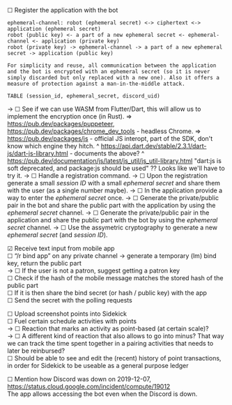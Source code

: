 ☐ Register the application with the bot

    ephemeral-channel: robot (ephemeral secret) <-> ciphertext <-> application (ephemeral secret)
    robot (public key) <- a part of a new ephemeral secret <- ephemeral-channel <- application (private key)
    robot (private key) -> ephemeral-channel -> a part of a new ephemeral secret -> application (public key)

    For simplicity and reuse, all communication between the application and the bot is encrypted with an ephemeral secret (so it is never simply discarded but only replaced with a new one). Also it offers a measure of protection against a man-in-the-middle attack.

    TABLE (session_id, ephemeral_secret, discord_uid)

  → ☐ See if we can use WASM from Flutter/Dart, this will allow us to implement the encryption once (in Rust).
    ⇒ https://pub.dev/packages/puppeteer, https://pub.dev/packages/chrome_dev_tools - headless Chrome.
    ⇒ https://pub.dev/packages/js - official JS interopt, part of the SDK, don't know which engine they hitch.
      ^ https://api.dart.dev/stable/2.3.1/dart-js/dart-js-library.html - documents the above?
      ^ https://pub.dev/documentation/js/latest/js_util/js_util-library.html
        "dart:js is soft deprecated, and package:js should be used" ??
      Looks like we'll have to try it.
  → ☐ Handle a registration command.
  → ☐ Upon the registration generate a small *session ID* with a small *ephemeral secret* and share them with the user (as a single number maybe).
  → ☐ In the application provide a way to enter the *ephemeral secret* once.
  → ☐ Generate the private/public pair in the bot and share the public part with the application by using the *ephemeral secret* channel.
  → ☐ Generate the private/public pair in the application and share the public part with the bot by using the *ephemeral secret* channel.
  → ☐ Use the assymetric cryptography to generate a new *ephemeral secret* (and *session ID*).

☑ Receive text input from mobile app  
☐ “/r bind app” on any private channel → generate a temporary (lm) bind key, return the public part  
→ ☐ If the user is not a patron, suggest getting a patron key  
☐ Check if the hash of the mobile message matches the stored hash of the public part  
☐ If it is then share the bind secret (or hash / public key) with the app  
☐ Send the secret with the polling requests  

☐ Upload screenshot points into Sidekick  
☐ Fuel certain schedule activities with points  
→ ☐ Reaction that marks an activity as point-based (at certain scale)?  
→ ☐ A different kind of reaction that also allows to go into minus? That way we can track the time spent together in a pairing activities that needs to later be reinbursed?  
☐ Should be able to see and edit the (recent) history of point transactions, in order for Sidekick to be useable as a general purpose ledger  

☐ Mention how Discord was down on 2019-12-07, https://status.cloud.google.com/incident/compute/19012  
  The app allows accessing the bot even when the Discord is down.
